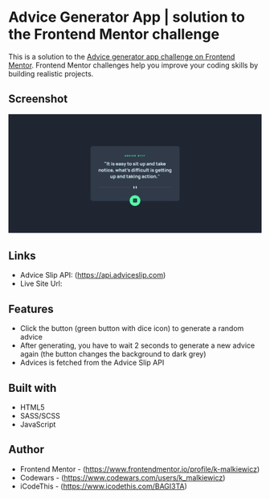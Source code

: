 # Advice Generator App | solution to the Frontend Mentor challenge

This is a solution to the [Advice generator app challenge on Frontend Mentor](https://www.frontendmentor.io/challenges/advice-generator-app-QdUG-13db). Frontend Mentor challenges help you improve your coding skills by building realistic projects.

## Screenshot

![](./screenshot/screenshot.webp)

## Links

- Advice Slip API: (https://api.adviceslip.com)
- Live Site Url: 

## Features

- Click the button (green button with dice icon) to generate a random advice
- After generating, you have to wait 2 seconds to generate a new advice again (the button changes the background to dark grey)
- Advices is fetched from the Advice Slip API

## Built with

- HTML5
- SASS/SCSS
- JavaScript

## Author

- Frontend Mentor - (https://www.frontendmentor.io/profile/k-malkiewicz)
- Codewars - (https://www.codewars.com/users/k_malkiewicz)
- iCodeThis - (https://www.icodethis.com/BAGI3TA)

